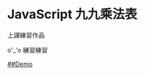# JavaScript 九九乘法表

上課練習作品

o'_'o 練習練習

 [##Demo](http://jimmy010679.github.io/Multiplication/example.html) 
